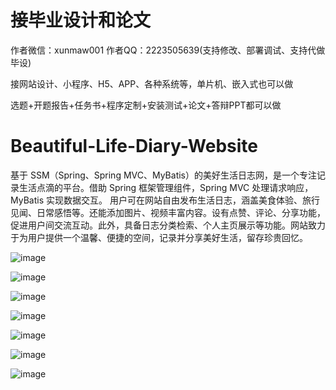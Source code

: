 # 接毕业设计和论文
作者微信：xunmaw001  作者QQ：2223505639(支持修改、部署调试、支持代做毕设)

接网站设计、小程序、H5、APP、各种系统等，单片机、嵌入式也可以做

选题+开题报告+任务书+程序定制+安装测试+论文+答辩PPT都可以做
# Beautiful-Life-Diary-Website
基于 SSM（Spring、Spring MVC、MyBatis）的美好生活日志网，是一个专注记录生活点滴的平台。借助 Spring 框架管理组件，Spring MVC 处理请求响应，MyBatis 实现数据交互。  用户可在网站自由发布生活日志，涵盖美食体验、旅行见闻、日常感悟等。还能添加图片、视频丰富内容。设有点赞、评论、分享功能，促进用户间交流互动。此外，具备日志分类检索、个人主页展示等功能。网站致力于为用户提供一个温馨、便捷的空间，记录并分享美好生活，留存珍贵回忆。 

![image](https://github.com/user-attachments/assets/7b2e3392-56cf-492f-89db-cb7df195f26f)

![image](https://github.com/user-attachments/assets/5cb9de6e-3725-40d6-8225-50879a18f5c5)

![image](https://github.com/user-attachments/assets/a246d98a-b93e-4f4c-807a-839e2e65606c)

![image](https://github.com/user-attachments/assets/d8092117-d01e-4e16-870d-5b45bacb0eb2)

![image](https://github.com/user-attachments/assets/2c0c0450-0194-4c48-8ab8-750c4a1d93a7)

![image](https://github.com/user-attachments/assets/be38e5b2-5b66-466f-a25f-0d861193952c)

![image](https://github.com/user-attachments/assets/3d70ec72-a181-49f8-b7cc-5279f52dc643)
